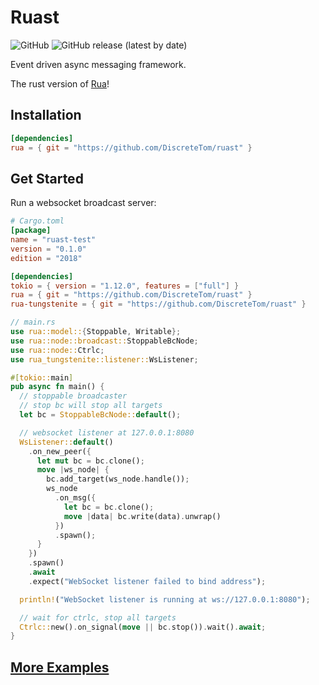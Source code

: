 # Ruast

![GitHub](https://img.shields.io/github/license/DiscreteTom/ruast?style=flat-square)
![GitHub release (latest by date)](https://img.shields.io/github/v/release/DiscreteTom/ruast?style=flat-square)

Event driven async messaging framework.

The rust version of [Rua](https://github.com/DiscreteTom/rua)!

## Installation

```toml
[dependencies]
rua = { git = "https://github.com/DiscreteTom/ruast" }
```

## Get Started

Run a websocket broadcast server:

```toml
# Cargo.toml
[package]
name = "ruast-test"
version = "0.1.0"
edition = "2018"

[dependencies]
tokio = { version = "1.12.0", features = ["full"] }
rua = { git = "https://github.com/DiscreteTom/ruast" }
rua-tungstenite = { git = "https://github.com/DiscreteTom/ruast" }
```

```rust
// main.rs
use rua::model::{Stoppable, Writable};
use rua::node::broadcast::StoppableBcNode;
use rua::node::Ctrlc;
use rua_tungstenite::listener::WsListener;

#[tokio::main]
pub async fn main() {
  // stoppable broadcaster
  // stop bc will stop all targets
  let bc = StoppableBcNode::default();

  // websocket listener at 127.0.0.1:8080
  WsListener::default()
    .on_new_peer({
      let mut bc = bc.clone();
      move |ws_node| {
        bc.add_target(ws_node.handle());
        ws_node
          .on_msg({
            let bc = bc.clone();
            move |data| bc.write(data).unwrap()
          })
          .spawn();
      }
    })
    .spawn()
    .await
    .expect("WebSocket listener failed to bind address");

  println!("WebSocket listener is running at ws://127.0.0.1:8080");

  // wait for ctrlc, stop all targets
  Ctrlc::new().on_signal(move || bc.stop()).wait().await;
}
```

## [More Examples](https://github.com/DiscreteTom/ruast/tree/main/rua/examples)
